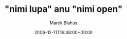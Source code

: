 ---
title: '"nimi lupa" anu "nimi open"'
posts: 11
hash: 't549'
author: 'Marek Blahus'
date: 2006-12-11T16:48:00+00:00
sources:
  - http://forums.tokipona.org/viewtopic.php%3Ft=549.html
---